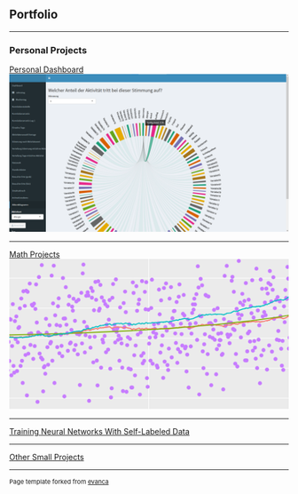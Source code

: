 ## Portfolio

---

### Personal Projects

[Personal Dashboard](/projects/personal_dashboard/personal_dashboard)
<img src="projects/personal_dashboard/images/Akkorddiagramm anonymisiert.png?raw=true"/>

<!---
---
[Project 2 Title](/pdf/sample_presentation.pdf)
<img src="images/dummy_thumbnail.jpg?raw=true"/>
--->
---
[Math Projects](/projects/math_projects/math_projects)
<img src="projects/math_projects/images/math_project_thumbnail.png?raw=true"/>

---
[Training Neural Networks With Self-Labeled Data](/projects/refeeding_predicted_labels/refeeding_predicted_labels)

---
[Other Small Projects](/projects/other_projects/other_projects)


<!---
---

### Category Name 2

- [Project 1 Title](http://example.com/)
- [Project 2 Title](http://example.com/)
- [Project 3 Title](http://example.com/)
- [Project 4 Title](http://example.com/)
- [Project 5 Title](http://example.com/)
--->



---
<p style="font-size:11px">Page template forked from <a href="https://github.com/evanca/quick-portfolio" target="_blank" rel="noopener noreferrer">evanca</a></p>
<!-- Remove above link if you don't want to attibute -->
